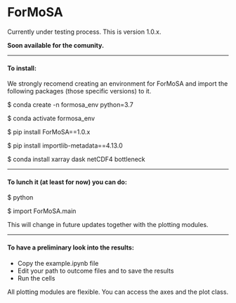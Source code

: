 # ForMoSA

Currently under testing process. This is version 1.0.x. 

**Soon available for the comunity.**

***
#### **To install:**

We strongly recomend creating an environment for ForMoSA and import the following packages (those specific versions) to it. 

$ conda create -n formosa_env python=3.7

$ conda activate formosa_env

$ pip install ForMoSA==1.0.x

$ pip install importlib-metadata==4.13.0

$ conda install xarray dask netCDF4 bottleneck


***
#### **To lunch it (at least for now) you can do:**

$ python

$ import ForMoSA.main

This will change in future updates together with the plotting modules.


***
#### **To have a preliminary look into the results:**

- Copy the example.ipynb file
- Edit your path to outcome files and to save the results
- Run the cells

All plotting modules are flexible. You can access the axes and the plot class. 
